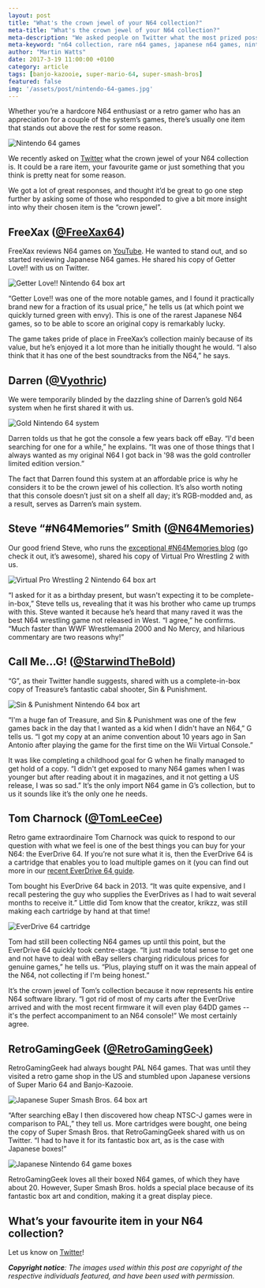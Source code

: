 ```yaml
---
layout: post
title: "What's the crown jewel of your N64 collection?"
meta-title: "What's the crown jewel of your N64 collection?"
meta-description: "We asked people on Twitter what the most prized possession in their N64 collection is."
meta-keyword: "n64 collection, rare n64 games, japanese n64 games, nintendo 64"
author: "Martin Watts"
date: 2017-3-19 11:00:00 +0100
category: article
tags: [banjo-kazooie, super-mario-64, super-smash-bros]
featured: false
img: '/assets/post/nintendo-64-games.jpg'
---
```

Whether you’re a hardcore N64 enthusiast or a retro gamer who has an appreciation for a couple of the system’s games, there’s usually one item that stands out above the rest for some reason.

![Nintendo 64 games](/assets/post/nintendo-64-games.jpg)

We recently asked on [Twitter](http://www.twitter.com/n64gamers) what the crown jewel of your N64 collection is. It could be a rare item, your favourite game or just something that you think is pretty neat for some reason.

We got a lot of great responses, and thought it’d be great to go one step further by asking some of those who responded to give a bit more insight into why their chosen item is the “crown jewel”.

## FreeXax ([@FreeXax64](http://www.twitter.com/FreeXax64)) ##

FreeXax reviews N64 games on [YouTube](https://www.youtube.com/user/FreeXax). He wanted to stand out, and so started reviewing Japanese N64 games. He shared his copy of Getter Love!! with us on Twitter.

![Getter Love!! Nintendo 64 box art](/assets/post/getter-love-box-art.jpg)

“Getter Love!! was one of the more notable games, and I found it practically brand new for a fraction of its usual price,” he tells us (at which point we quickly turned green with envy). This is one of the rarest Japanese N64 games, so to be able to score an original copy is remarkably lucky.

The game takes pride of place in FreeXax’s collection mainly because of its value, but he’s enjoyed it a lot more than he initially thought he would. “I also think that it has one of the best soundtracks from the N64,” he says.

## Darren ([@Vyothric](http://www.twitter.com/Vyothric)) ##

We were temporarily blinded by the dazzling shine of Darren’s gold N64 system when he first shared it with us.

![Gold Nintendo 64 system](/assets/post/gold-nintendo-64-system.jpg)

Darren tolds us that he got the console a few years back off eBay. “I'd been searching for one for a while,” he explains. “It was one of those things that I always wanted as my original N64 I got back in '98 was the gold controller limited edition version.”

The fact that Darren found this system at an affordable price is why he considers it to be the crown jewel of his collection. It’s also worth noting that this console doesn’t just sit on a shelf all day; it’s RGB-modded and, as a result, serves as Darren’s main system.

## Steve “#N64Memories” Smith ([@N64Memories](http://www.twitter.com/n64memories)) ##

Our good friend Steve, who runs the [exceptional #N64Memories blog](http://n64memories.blogspot.co.uk) (go check it out, it’s awesome), shared his copy of Virtual Pro Wrestling 2 with us.

![Virtual Pro Wrestling 2 Nintendo 64 box art](/assets/post/virtual-pro-wrestling-2-box-art.jpg)

“I asked for it as a birthday present, but wasn't expecting it to be complete-in-box,” Steve tells us, revealing that it was his brother who came up trumps with this. Steve wanted it because he’s heard that many raved it was the best N64 wrestling game not released in West. “I agree,” he confirms. “Much faster than WWF Wrestlemania 2000 and No Mercy, and hilarious commentary are two reasons why!”

## Call Me…G! ([@StarwindTheBold](http://www.twitter.com/StarwindTheBold)) ##

“G”, as their Twitter handle suggests, shared with us a complete-in-box copy of Treasure’s fantastic cabal shooter, Sin & Punishment.

![Sin & Punishment Nintendo 64 box art](/assets/post/sin-and-punishment-box-art.jpg)

“I'm a huge fan of Treasure, and Sin & Punishment was one of the few games back in the day that I wanted as a kid when I didn't have an N64,” G tells us. “I got my copy at an anime convention about 10 years ago in San Antonio after playing the game for the first time on the Wii Virtual Console.”

It was like completing a childhood goal for G when he finally managed to get hold of a copy. “I didn't get exposed to many N64 games when I was younger but after reading about it in magazines, and it not getting a US release, I was so sad.” It’s the only import N64 game in G’s collection, but to us it sounds like it’s the only one he needs.

## Tom Charnock ([@TomLeeCee](http://www.twitter.com/TomLeeCee)) ##

Retro game extraordinaire Tom Charnock was quick to respond to our question with what we feel is one of the best things you can buy for your N64: the EverDrive 64. If you’re not sure what it is, then the EverDrive 64 is a cartridge that enables you to load multiple games on it (you can find out more in our [recent EverDrive 64 guide](/article/2017/01/29/everdrive-64-guide-what-is-it-and-should-you-buy-one.html). 

Tom bought his EverDrive 64 back in 2013. “It was quite expensive, and I recall pestering the guy who supplies the EverDrives as I had to wait several months to receive it.” Little did Tom know that the creator, krikzz, was still making each cartridge by hand at that time!

![EverDrive 64 cartridge](/assets/post/everdrive-64-cartridge.jpg)

Tom had still been collecting N64 games up until this point, but the EverDrive 64 quickly took centre-stage. “It just made total sense to get one and not have to deal with eBay sellers charging ridiculous prices for genuine games,” he tells us. “Plus, playing stuff on it was the main appeal of the N64, not collecting if I'm being honest.”

It’s the crown jewel of Tom’s collection because it now represents his entire N64 software library. “I got rid of most of my carts after the EverDrive arrived and with the most recent firmware it will even play 64DD games -- it's the perfect accompaniment to an N64 console!” We most certainly agree.

## RetroGamingGeek ([@RetroGamingGeek](http://www.twitter.com/RetroGamingGeek)) ##

RetroGamingGeek had always bought PAL N64 games. That was until they visited a retro game shop in the US and stumbled upon Japanese versions of Super Mario 64 and Banjo-Kazooie.

![Japanese Super Smash Bros. 64 box art](/assets/post/super-smash-bros-japanese-box-art.jpg)

“After searching eBay I then discovered how cheap NTSC-J games were in comparison to PAL,” they tell us. More cartridges were bought, one being the copy of Super Smash Bros. that RetroGamingGeek shared with us on Twitter. “I had to have it for its fantastic box art, as is the case with Japanese boxes!”

![Japanese Nintendo 64 game boxes](/assets/post/japanese-n64-game-boxes.jpg)

RetroGamingGeek loves all their boxed N64 games, of which they have about 20. However, Super Smash Bros. holds a special place because of its fantastic box art and condition, making it a great display piece.

## What’s your favourite item in your N64 collection? ##

Let us know on [Twitter](http://www.twitter.com/n64gamers)!

_**Copyright notice**: The images used within this post are copyright of the respective individuals featured, and have been used with permission._